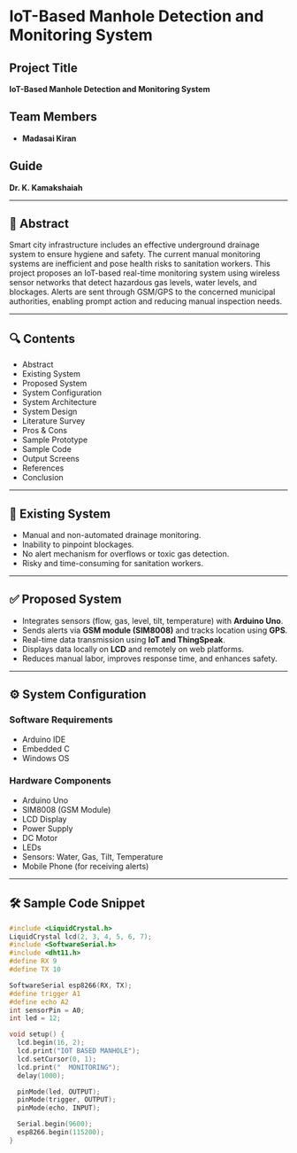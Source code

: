 # IoT-Based Manhole Detection and Monitoring System

## Project Title
**IoT-Based Manhole Detection and Monitoring System**

## Team Members
- **Madasai Kiran** 

## Guide
**Dr. K. Kamakshaiah**

---

## 📄 Abstract

Smart city infrastructure includes an effective underground drainage system to ensure hygiene and safety. The current manual monitoring systems are inefficient and pose health risks to sanitation workers. This project proposes an IoT-based real-time monitoring system using wireless sensor networks that detect hazardous gas levels, water levels, and blockages. Alerts are sent through GSM/GPS to the concerned municipal authorities, enabling prompt action and reducing manual inspection needs.

---

## 🔍 Contents
- Abstract  
- Existing System  
- Proposed System  
- System Configuration  
- System Architecture  
- System Design  
- Literature Survey  
- Pros & Cons  
- Sample Prototype  
- Sample Code  
- Output Screens  
- References  
- Conclusion

---

## 🚫 Existing System

- Manual and non-automated drainage monitoring.
- Inability to pinpoint blockages.
- No alert mechanism for overflows or toxic gas detection.
- Risky and time-consuming for sanitation workers.

---

## ✅ Proposed System

- Integrates sensors (flow, gas, level, tilt, temperature) with **Arduino Uno**.
- Sends alerts via **GSM module (SIM8008)** and tracks location using **GPS**.
- Real-time data transmission using **IoT and ThingSpeak**.
- Displays data locally on **LCD** and remotely on web platforms.
- Reduces manual labor, improves response time, and enhances safety.

---

## ⚙️ System Configuration

### Software Requirements
- Arduino IDE  
- Embedded C  
- Windows OS

### Hardware Components
- Arduino Uno  
- SIM8008 (GSM Module)  
- LCD Display  
- Power Supply  
- DC Motor  
- LEDs  
- Sensors: Water, Gas, Tilt, Temperature  
- Mobile Phone (for receiving alerts)

---

## 🛠️ Sample Code Snippet

```c
#include <LiquidCrystal.h>
LiquidCrystal lcd(2, 3, 4, 5, 6, 7);
#include <SoftwareSerial.h>
#include <dht11.h>
#define RX 9
#define TX 10

SoftwareSerial esp8266(RX, TX);
#define trigger A1
#define echo A2
int sensorPin = A0;
int led = 12;

void setup() {
  lcd.begin(16, 2);
  lcd.print("IOT BASED MANHOLE");
  lcd.setCursor(0, 1);
  lcd.print("  MONITORING");
  delay(1000);

  pinMode(led, OUTPUT);
  pinMode(trigger, OUTPUT);
  pinMode(echo, INPUT);

  Serial.begin(9600);
  esp8266.begin(115200);
}
